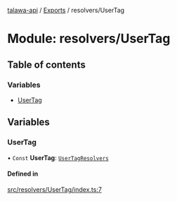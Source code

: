 [talawa-api](../README.md) / [Exports](../modules.md) / resolvers/UserTag

# Module: resolvers/UserTag

## Table of contents

### Variables

- [UserTag](resolvers_UserTag.md#usertag)

## Variables

### UserTag

• `Const` **UserTag**: [`UserTagResolvers`](types_generatedGraphQLTypes.md#usertagresolvers)

#### Defined in

[src/resolvers/UserTag/index.ts:7](https://github.com/PalisadoesFoundation/talawa-api/blob/3677888/src/resolvers/UserTag/index.ts#L7)
